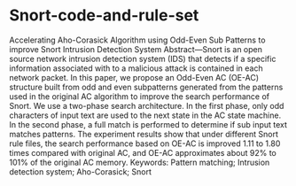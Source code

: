 # Snort-code-and-rule-set
Accelerating Aho-Corasick Algorithm using Odd-Even Sub Patterns to improve Snort Intrusion Detection System
Abstract—Snort is an open source network intrusion detection system (IDS) that detects if a specific information associated with to a malicious attack is contained in each network packet. In this paper, we propose an Odd-Even AC (OE-AC) structure built from odd and even subpatterns generated from the patterns used in the original AC algorithm to improve the search performance of Snort. We use a two-phase search architecture. In the first phase, only odd characters of input text are used to the next state in the  AC state machine. In the second phase, a full match is performed to determine if sub input text matches patterns. The experiment results show that under different Snort rule files, the search performance based on OE-AC is improved 1.11 to 1.80 times compared with original AC, and OE-AC approximates about 92% to 101% of the original AC memory.
Keywords: Pattern matching; Intrusion detection system; Aho-Corasick; Snort
